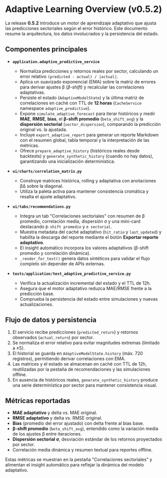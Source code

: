# Adaptive Learning Overview (v0.5.2)

La release **0.5.2** introduce un motor de aprendizaje adaptativo que ajusta las predicciones sectoriales según el error histórico.
Este documento resume la arquitectura, los datos involucrados y la persistencia del estado.

## Componentes principales

- **`application.adaptive_predictive_service`**
  - Normaliza predicciones y retornos reales por sector, calculando un error relativo `(predicted - actual) / |actual|`.
  - Aplica un suavizado exponencial (EMA) sobre la matriz de errores para derivar ajustes β (*β-shift*) y recalcular las correlaciones adaptativas.
  - Persiste el estado (`AdaptiveModelState`) y la última matriz de correlaciones en caché con TTL de **12 horas** (`CacheService` namespace `adaptive_predictive`).
  - Expone `simulate_adaptive_forecast` para iterar históricos y medir **MAE**, **RMSE**, **bias**, el **β-shift promedio** (`beta_shift_avg`) y la **dispersión sectorial** (`sector_dispersion`), comparando la predicción original vs. la ajustada.
  - Incluye `export_adaptive_report` para generar un reporte Markdown con el resumen global, tabla temporal y la interpretación de las métricas.
  - Ofrece `prepare_adaptive_history` (históricos reales desde backtests) y `generate_synthetic_history` (cuando no hay datos), garantizando una inicialización determinística.

- **`ui/charts/correlation_matrix.py`**
  - Construye matrices histórica, rolling y adaptativa con anotaciones βΔ sobre la diagonal.
  - Utiliza la paleta activa para mantener consistencia cromática y resalta el ajuste adaptativo.

- **`ui/tabs/recommendations.py`**
  - Integra un tab "Correlaciones sectoriales" con resumen de β promedio, correlación media, dispersión σ y una mini-card destacando `β-shift promedio` y `σ sectorial`.
  - Muestra metadata del caché adaptativo (`hit_ratio` y `last_updated`) y habilita la descarga del reporte mediante el botón **Exportar reporte adaptativo**.
  - El insight automático incorpora los valores adaptativos (β-shift promedio y correlación dinámica).
  - `_render_for_test()` genera datos sintéticos para validar el flujo completo sin depender de APIs externas.

- **`tests/application/test_adaptive_predictive_service.py`**
  - Verifica la actualización incremental del estado y el TTL de 12h.
  - Asegura que el motor adaptativo reduzca MAE/RMSE frente a la predicción base.
  - Comprueba la persistencia del estado entre simulaciones y nuevas actualizaciones.

## Flujo de datos y persistencia

1. El servicio recibe predicciones (`predicted_return`) y retornos observados (`actual_return`) por sector.
2. Se normaliza el error relativo para evitar magnitudes extremas (limitado a ±5).
3. El historial se guarda en `AdaptiveModelState.history` (máx. 720 registros), permitiendo derivar correlaciones con EMA.
4. Las matrices y el estado se almacenan en caché con TTL de 12h, reutilizadas por la pestaña de recomendaciones y las simulaciones offline.
5. En ausencia de históricos reales, `generate_synthetic_history` produce una serie determinística por sector para mantener consistencia visual.

## Métricas reportadas

- **MAE adaptativo** y delta vs. MAE original.
- **RMSE adaptativo** y delta vs. RMSE original.
- **Bias** (promedio del error ajustado) con delta frente al bias base.
- **β-shift promedio** (`beta_shift_avg`), entendido como la variación media de los ajustes β entre iteraciones.
- **Dispersión sectorial σ**, desviación estándar de los retornos proyectados por sector.
- Correlación media dinámica y resumen textual para reportes offline.

Estas métricas se muestran en la pestaña "Correlaciones sectoriales" y alimentan el insight automático para reflejar la dinámica del modelo adaptativo.
